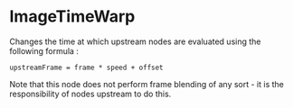 # ImageTimeWarp

Changes the time at which upstream nodes are evaluated using
the following formula :

`upstreamFrame = frame * speed + offset`

Note that this node does not perform frame blending of any sort -
it is the responsibility of nodes upstream to do this.

